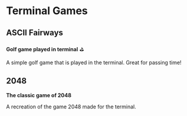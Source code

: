# Terminal Games

## ASCII Fairways
__Golf game played in terminal__ ⛳

A simple golf game that is played in the terminal. Great for passing time!

## 2048
__The classic game of 2048__

A recreation of the game 2048 made for the terminal.
